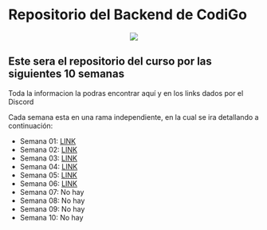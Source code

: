 # Repositorio del Backend de CodiGo

<p align="center">
    <img src="https://codigo.edu.pe/public/img/codigo-logo.png">
</p>

## Este sera el repositorio del curso por las siguientes 10 semanas

Toda la informacion la podras encontrar aquí y en los links dados por el Discord

Cada semana esta en una rama independiente, en la cual se ira detallando a continuación:

- Semana 01: <a href="https://github.com/ederivero/backend-g9/tree/semana01">LINK</a>
- Semana 02: <a href="https://github.com/ederivero/backend-g9/tree/semana02">LINK</a>
- Semana 03: <a href="https://github.com/ederivero/backend-g9/tree/semana03">LINK</a>
- Semana 04: <a href="https://github.com/ederivero/backend-g9/tree/semana04">LINK</a>
- Semana 05: <a href="https://github.com/ederivero/backend-g9/tree/semana05">LINK</a>
- Semana 06: <a href="https://github.com/ederivero/backend-g9/tree/semana06">LINK</a>
- Semana 07: No hay
- Semana 08: No hay
- Semana 09: No hay
- Semana 10: No hay
